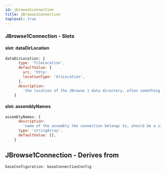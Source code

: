 ```yaml
---
id: jbrowse1connection
title: JBrowse1Connection
toplevel: true
---
```


### JBrowse1Connection - Slots

#### slot: dataDirLocation

```js
dataDirLocation: {
      type: 'fileLocation',
      defaultValue: {
        uri: 'http:
        locationType: 'UriLocation',
      },
      description:
        'the location of the JBrowse 1 data directory, often something like http:
    }
```

#### slot: assemblyNames

```js
assemblyNames: {
      description:
        'name of the assembly the connection belongs to, should be a single entry',
      type: 'stringArray',
      defaultValue: [],
    }
```

## JBrowse1Connection - Derives from

```js
baseConfiguration: baseConnectionConfig
```
